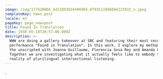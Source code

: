 ```yaml
---
image: /img/177620066_4421893924496904_8791511096894223932_n.jpeg
templateKey: news-post
locale: en
pageKey: page_newspost
title: Found In Translation
date: 1938-05-10T20:57:00.000Z
description: >-
  WWW are doing a gallery takeover at SBC and featuring their most recent
  performance "Found in Translation". In this work, I explore my methodology of
  the unscripted with Joanna Guillaume, Florencia Sosa Rey and Amanda Gutiérrez.
  Together we are investigating what it actually feels like to embody the
  reality of plurilingual intersectional listening.
---
```

.
